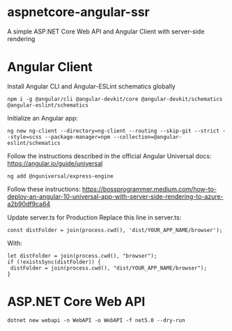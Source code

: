# aspnetcore-angular-ssr
A simple ASP.NET Core Web API and Angular Client with server-side rendering


# Angular Client
Install Angular CLI and Angular-ESLint schematics globally
```
npm i -g @angular/cli @angular-devkit/core @angular-devkit/schematics @angular-eslint/schematics
```
Initialize an Angular app:
```
ng new ng-client --directory=ng-client --routing --skip-git --strict --style=scss --package-manager=npm --collection=@angular-eslint/schematics
```

Follow the instructions described in the official Angular Universal docs: https://angular.io/guide/universal

```
ng add @nguniversal/express-engine
```

Follow these instructions: https://bossprogrammer.medium.com/how-to-deploy-an-angular-10-universal-app-with-server-side-rendering-to-azure-a2b90df9ca64

Update server.ts for Production
Replace this line in server.ts:
```
const distFolder = join(process.cwd(), 'dist/YOUR_APP_NAME/browser');
```
With:
```
let distFolder = join(process.cwd(), "browser");
if (!existsSync(distFolder)) {
 distFolder = join(process.cwd(), "dist/YOUR_APP_NAME/browser");
}
```

# ASP.NET Core Web API
```
dotnet new webapi -n WebAPI -o WebAPI -f net5.0 --dry-run
```